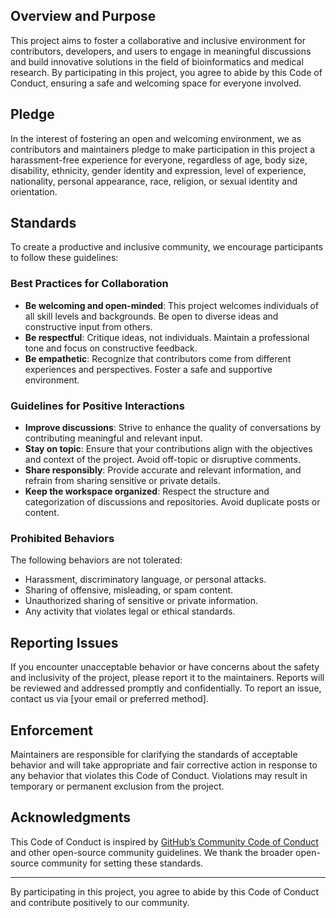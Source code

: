 ## Overview and Purpose

This project aims to foster a collaborative and inclusive environment for contributors, developers, and users to engage in meaningful discussions and build innovative solutions in the field of bioinformatics and medical research. By participating in this project, you agree to abide by this Code of Conduct, ensuring a safe and welcoming space for everyone involved.

## Pledge

In the interest of fostering an open and welcoming environment, we as contributors and maintainers pledge to make participation in this project a harassment-free experience for everyone, regardless of age, body size, disability, ethnicity, gender identity and expression, level of experience, nationality, personal appearance, race, religion, or sexual identity and orientation.

## Standards

To create a productive and inclusive community, we encourage participants to follow these guidelines:

### **Best Practices for Collaboration**

- **Be welcoming and open-minded**: This project welcomes individuals of all skill levels and backgrounds. Be open to diverse ideas and constructive input from others.
- **Be respectful**: Critique ideas, not individuals. Maintain a professional tone and focus on constructive feedback.
- **Be empathetic**: Recognize that contributors come from different experiences and perspectives. Foster a safe and supportive environment.

### **Guidelines for Positive Interactions**

- **Improve discussions**: Strive to enhance the quality of conversations by contributing meaningful and relevant input.
- **Stay on topic**: Ensure that your contributions align with the objectives and context of the project. Avoid off-topic or disruptive comments.
- **Share responsibly**: Provide accurate and relevant information, and refrain from sharing sensitive or private details.
- **Keep the workspace organized**: Respect the structure and categorization of discussions and repositories. Avoid duplicate posts or content.

### **Prohibited Behaviors**

The following behaviors are not tolerated:

- Harassment, discriminatory language, or personal attacks.
- Sharing of offensive, misleading, or spam content.
- Unauthorized sharing of sensitive or private information.
- Any activity that violates legal or ethical standards.

## Reporting Issues

If you encounter unacceptable behavior or have concerns about the safety and inclusivity of the project, please report it to the maintainers. Reports will be reviewed and addressed promptly and confidentially. To report an issue, contact us via [your email or preferred method].

## Enforcement

Maintainers are responsible for clarifying the standards of acceptable behavior and will take appropriate and fair corrective action in response to any behavior that violates this Code of Conduct. Violations may result in temporary or permanent exclusion from the project.

## Acknowledgments

This Code of Conduct is inspired by [GitHub’s Community Code of Conduct](https://docs.github.com/en/site-policy/github-terms/github-community-code-of-conduct) and other open-source community guidelines. We thank the broader open-source community for setting these standards.

---

By participating in this project, you agree to abide by this Code of Conduct and contribute positively to our community.